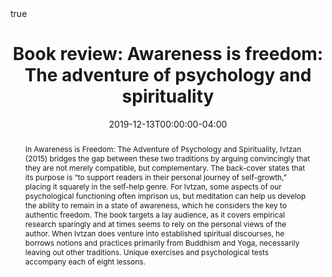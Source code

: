 ---
title: "Book review: Awareness is freedom: The adventure of psychology and spirituality"

# Publication name and optional abbreviated publication name.
publication: "*Frontiers in Psychology*, *10*(2814). https://doi.org/10.3389/fpsyg.2019.02814"
#publication_short: 

authors:
- Rémi Thériault

publication_types:
- "2"

# Show publication and sharing statistics? (requires valid doi)
add_badge: true

featured: true

date: "2019-12-13T00:00:00-04:00"

doi: "10.3389/fpsyg.2019.02814"

external_link: "https://www.frontiersin.org/articles/10.3389/fpsyg.2019.02814/full"

links: 
 - name: PDF
   url: "https://remi-theriault.com/Thériault_2019.pdf"
#  - name: Altmetric stats
#    url: "https://www.altmetric.com/details/74237696"

abstract: "In Awareness is Freedom: The Adventure of Psychology and Spirituality, Ivtzan (2015) bridges the gap between these two traditions by arguing convincingly that they are not merely compatible, but complementary. The back-cover states that its purpose is “to support readers in their personal journey of self-growth,” placing it squarely in the self-help genre. For Ivtzan, some aspects of our psychological functioning often imprison us, but meditation can help us develop the ability to remain in a state of awareness, which he considers the key to authentic freedom. The book targets a lay audience, as it covers empirical research sparingly and at times seems to rely on the personal views of the author. When Ivtzan does venture into established spiritual discourses, he borrows notions and practices primarily from Buddhism and Yoga, necessarily leaving out other traditions. Unique exercises and psychological tests accompany each of eight lessons."


# ####################################################################


# Featured image
# To use, add an image named `featured.jpg/png` to your page's folder. 
# image:
#  caption: 'Image credit: [**Unsplash**](https://unsplash.com/photos/s9CC2SKySJM)'
#  focal_point: ""
#  preview_only: false

# Associated Projects (optional).
#   Associate this publication with one or more of your projects.
#   Simply enter your project's folder or file name without extension.
#   E.g. `internal-project` references `content/project/internal-project/index.md`.
#   Otherwise, set `projects: []`.
# projects:
# - internal-project

# Slides (optional).
#   Associate this publication with Markdown slides.
#   Simply enter your slide deck's filename without extension.
#   E.g. `slides: "example"` references `content/slides/example/index.md`.
#   Otherwise, set `slides: ""`.
slides: example

math: true

# Summary. An optional shortened abstract.
# summary: Lorem ipsum dolor sit amet, consectetur adipiscing elit. Duis posuere tellus ac convallis placerat. Proin tincidunt magna sed ex sollicitudin condimentum.

tags: []

#url_code: '#'
#url_dataset: '#'
#url_pdf: 
#url_poster: '#'
#url_preprint: '#'
#url_project: ""
#url_slides: '#'
#url_source: '#'
#url_video: '#'
---